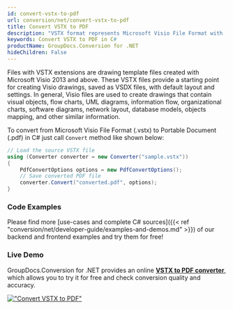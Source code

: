```yaml
---
id: convert-vstx-to-pdf
url: conversion/net/convert-vstx-to-pdf
title: Convert VSTX to PDF
description: "VSTX format represents Microsoft Visio File Format with .vstx extension. Learn how to convert VSTX to PDF file programmatically in C# language using GroupDocs.Conversion for .NET library."
keywords: Convert VSTX to PDF in C#
productName: GroupDocs.Conversion for .NET
hideChildren: False
---
```


Files with VSTX extensions are drawing template files created with Microsoft Visio 2013 and above. These VSTX files provide a starting point for creating Visio drawings, saved as VSDX files, with default layout and settings. In general, Visio files are used to create drawings that contain visual objects, flow charts, UML diagrams, information flow, organizational charts, software diagrams, network layout, database models, objects mapping, and other similar information.

To convert from Microsoft Visio File Format (.vstx) to Portable Document (.pdf) in C# just call `Convert` method like shown below:

```csharp
// Load the source VSTX file
using (Converter converter = new Converter("sample.vstx"))
{
    PdfConvertOptions options = new PdfConvertOptions();
    // Save converted PDF file
    converter.Convert("converted.pdf", options);
}
```

### Code Examples

Please find more [use-cases and complete C# sources]({{< ref "conversion/net/developer-guide/examples-and-demos.md" >}}) of our backend and frontend examples and try them for free!

### Live Demo

GroupDocs.Conversion for .NET provides an online [**VSTX to PDF converter**](https://products.groupdocs.app/conversion/vstx-to-pdf), which allows you to try it for free and check conversion quality and accuracy.

[!["Convert VSTX to PDF"](conversion/net/images/convert-vstx-to-pdf.png)](https://products.groupdocs.app/conversion/vstx-to-pdf)